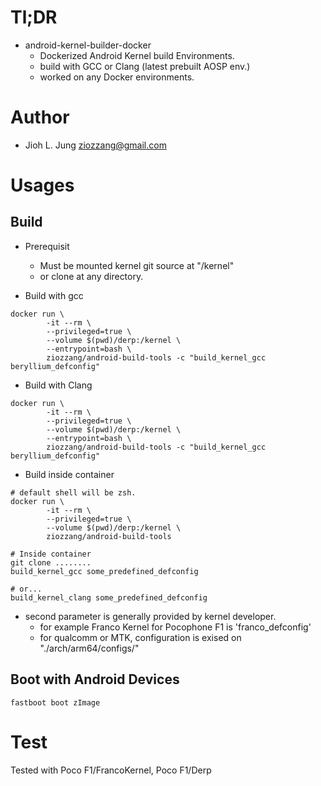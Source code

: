 # Tl;DR
* android-kernel-builder-docker
  * Dockerized Android Kernel build Environments.
  * build with GCC or Clang (latest prebuilt AOSP env.)
  * worked on any Docker environments.

# Author
* Jioh L. Jung <ziozzang@gmail.com>

# Usages
## Build
* Prerequisit
  * Must be mounted kernel git source at "/kernel"
  * or clone at any directory.

* Build with gcc

```
docker run \
        -it --rm \
        --privileged=true \
        --volume $(pwd)/derp:/kernel \
        --entrypoint=bash \
        ziozzang/android-build-tools -c "build_kernel_gcc beryllium_defconfig"
```

* Build with Clang

```
docker run \
        -it --rm \
        --privileged=true \
        --volume $(pwd)/derp:/kernel \
        --entrypoint=bash \
        ziozzang/android-build-tools -c "build_kernel_gcc beryllium_defconfig"
```

* Build inside container

```
# default shell will be zsh.
docker run \
        -it --rm \
        --privileged=true \
        --volume $(pwd)/derp:/kernel \
        ziozzang/android-build-tools

# Inside container
git clone ........
build_kernel_gcc some_predefined_defconfig

# or...
build_kernel_clang some_predefined_defconfig

```

* second parameter is generally provided by kernel developer.
  * for example Franco Kernel for Pocophone F1 is 'franco_defconfig'
  * for qualcomm or MTK, configuration is exised on "./arch/arm64/configs/"

## Boot with Android Devices
```
fastboot boot zImage
```

# Test
Tested with Poco F1/FrancoKernel, Poco F1/Derp

